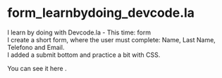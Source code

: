 # form_learnbydoing_devcode.la
<p> I learn by doing with Devcode.la - This time: form <br/>
I create a short form, where the user must complete: Name, Last Name, Telefono and Email. <br/>
I added a submit bottom and practice a bit with CSS. </p>
<p> You can see it <ahref="https://codepen.io/eugenia1984/pen/poEgPQQ" target="_blank"> here </a>.
